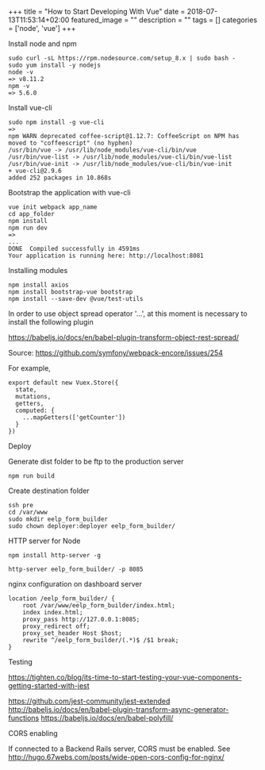 +++
title =  "How to Start Developing With Vue"
date = 2018-07-13T11:53:14+02:00
featured_image = ""
description = ""
tags = []
categories = ['node', 'vue']
+++

<!-- more -->

Install node and npm

    sudo curl -sL https://rpm.nodesource.com/setup_8.x | sudo bash -
    sudo yum install -y nodejs
    node -v
    => v8.11.2
    npm -v
    => 5.6.0

Install vue-cli

    sudo npm install -g vue-cli
    =>
    npm WARN deprecated coffee-script@1.12.7: CoffeeScript on NPM has moved to "coffeescript" (no hyphen)
    /usr/bin/vue -> /usr/lib/node_modules/vue-cli/bin/vue
    /usr/bin/vue-list -> /usr/lib/node_modules/vue-cli/bin/vue-list
    /usr/bin/vue-init -> /usr/lib/node_modules/vue-cli/bin/vue-init
    + vue-cli@2.9.6
    added 252 packages in 10.868s

Bootstrap the application with vue-cli

    vue init webpack app_name
    cd app_folder
    npm install
    npm run dev
    =>
    ...
    DONE  Compiled successfully in 4591ms
    Your application is running here: http://localhost:8081

Installing modules

    npm install axios
    npm install bootstrap-vue bootstrap
    npm install --save-dev @vue/test-utils

In order to use object spread operator '...', at this moment is necessary to install the following plugin

https://babeljs.io/docs/en/babel-plugin-transform-object-rest-spread/

Source: https://github.com/symfony/webpack-encore/issues/254

For example, 

    export default new Vuex.Store({
      state,
      mutations,
      getters,
      computed: {
        ...mapGetters(['getCounter'])
      }
    })

Deploy

Generate dist folder to be ftp to the production server

    npm run build

Create destination folder

    ssh pre
    cd /var/www
    sudo mkdir eelp_form_builder
    sudo chown deployer:deployer eelp_form_builder/


HTTP server for Node

    npm install http-server -g

    http-server eelp_form_builder/ -p 8085

nginx configuration on dashboard server

    location /eelp_form_builder/ {
        root /var/www/eelp_form_builder/index.html;
        index index.html;
        proxy_pass http://127.0.0.1:8085;
        proxy_redirect off;
        proxy_set_header Host $host;
        rewrite ^/eelp_form_builder/(.*)$ /$1 break;
    }

Testing

https://tighten.co/blog/its-time-to-start-testing-your-vue-components-getting-started-with-jest

https://github.com/jest-community/jest-extended
http://babeljs.io/docs/en/babel-plugin-transform-async-generator-functions
https://babeljs.io/docs/en/babel-polyfill/

CORS enabling

If connected to a Backend Rails server, CORS must be enabled. See http://hugo.67webs.com/posts/wide-open-cors-config-for-nginx/

